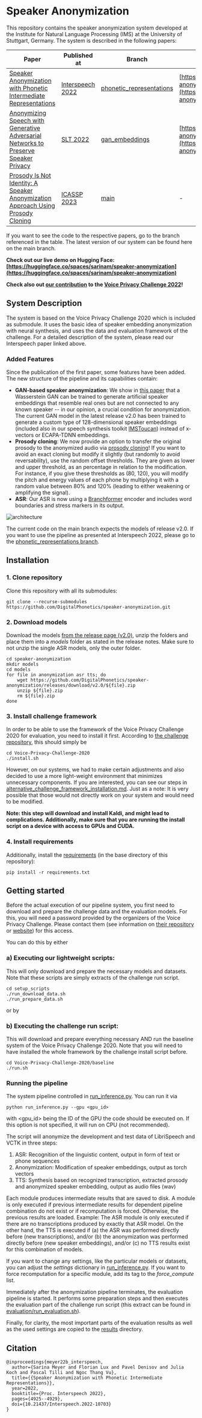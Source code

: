 # Speaker Anonymization

This repository contains the speaker anonymization system developed at the Institute for Natural Language Processing 
(IMS) at the University of Stuttgart, Germany. The system is described in the following papers:

| Paper | Published at | Branch | Demo |
|-------|--------------|--------|------|
| [Speaker Anonymization with Phonetic Intermediate Representations](https://www.isca-speech.org/archive/interspeech_2022/meyer22b_interspeech.html) | [Interspeech 2022](https://www.interspeech2022.org/) | [phonetic_representations](https://github.com/DigitalPhonetics/speaker-anonymization/tree/phonetic_representations) | [https://huggingface.co/spaces/sarinam/speaker-anonymization](https://huggingface.co/spaces/sarinam/speaker-anonymization) |
| [Anonymizing Speech with Generative Adversarial Networks to Preserve Speaker Privacy](https://ieeexplore.ieee.org/document/10022601) | [SLT 2022](https://slt2022.org/) | [gan_embeddings](https://github.com/DigitalPhonetics/speaker-anonymization/tree/gan_embeddings) | [https://huggingface.co/spaces/sarinam/speaker-anonymization-gan](https://huggingface.co/spaces/sarinam/speaker-anonymization-gan) |
| [Prosody Is Not Identity: A Speaker Anonymization Approach Using Prosody Cloning](https://ieeexplore.ieee.org/document/10096607) | [ICASSP 2023](https://2023.ieeeicassp.org/) | [main](https://github.com/DigitalPhonetics/speaker-anonymization/tree/main) | - |

If you want to see the code to the respective papers, go to the branch referenced in the table. The latest version 
of our system can be found here on the main branch.

**Check out our live demo on Hugging Face: [https://huggingface.co/spaces/sarinam/speaker-anonymization](https://huggingface.co/spaces/sarinam/speaker-anonymization)**

**Check also out [our contribution](https://www.voiceprivacychallenge.org/results-2022/docs/3___T04.pdf) to the [Voice Privacy Challenge 2022](https://www.voiceprivacychallenge.org/results-2022/)!**


## System Description
The system is based on the Voice Privacy Challenge 2020 which is included as submodule. It uses the basic idea of 
speaker embedding anonymization with neural synthesis, and uses the data and evaluation framework of the challenge. 
For a detailed description of the system, please read our Interspeech paper linked above.

### Added Features
Since the publication of the first paper, some features have been added. The new structure of the pipeline and its 
capabilities contain:
* **GAN-based speaker anonymization**: We show in [this paper](https://arxiv.org/abs/2210.07002) that a Wasserstein 
  GAN can be trained to generate artificial speaker embeddings that resemble real ones but are not connected to any 
  known speaker -- in our opinion, a crucial condition for anonymization. The current GAN model in the latest 
  release v2.0 has been trained to generate a custom type of 128-dimensional speaker embeddings (included also in our 
  speech 
  synthesis toolkit [IMSToucan](https://github.com/DigitalPhonetics/IMS-Toucan)) instead of x-vectors or ECAPA-TDNN 
  embeddings.
* **Prosody cloning**: We now provide an option to transfer the original prosody to the anonymized audio via [prosody 
  cloning](https://arxiv.org/abs/2206.12229)! If you want to avoid an exact cloning but modify it slightly (but 
  randomly to avoid reversability), use the random offset thresholds. They are given as lower and upper threshold, 
  as an percentage in relation to the modification. For instance, if you give these thresholds as (80, 120), you 
  will modify the pitch and energy values of each phone by multiplying it with a random value between 80% and 120% 
  (leading to either weakening or amplifying the signal).
* **ASR**: Our ASR is now using a [Branchformer](https://arxiv.org/abs/2207.02971) encoder and includes word 
  boundaries and stress markers in its output.

![architecture](figures/architecture.png)

The current code on the main branch expects the models of release v2.0. If you want to use the pipeline as presented at 
Interspeech 2022, 
please go to 
the 
[phonetic_representations branch](https://github.com/DigitalPhonetics/speaker-anonymization/tree/phonetic_representations).

## Installation
### 1. Clone repository
Clone this repository with all its submodules:
```
git clone --recurse-submodules https://github.com/DigitalPhonetics/speaker-anonymization.git
``` 

### 2. Download models
Download the models [from the release page (v2.0)](https://github.com/DigitalPhonetics/speaker-anonymization/releases/tag/v2.0), unzip the folders and place them into a *models* 
folder as stated in the release notes. Make sure to not unzip the single ASR models, only the outer folder.
```
cd speaker-anonymization
mkdir models
cd models
for file in anonymization asr tts; do
    wget https://github.com/DigitalPhonetics/speaker-anonymization/releases/download/v2.0/${file}.zip
    unzip ${file}.zip
    rm ${file}.zip
done
```

### 3. Install challenge framework
In order to be able to use the framework of the Voice Privacy Challenge 2020 for evaluation, you need to install it 
first. According to [the challenge repository](https://github.com/Voice-Privacy-Challenge/Voice-Privacy-Challenge-2020), this should simply be
```
cd Voice-Privacy-Challenge-2020
./install.sh
```
However, on our systems, we had to make certain adjustments and also decided to use a more light-weight environment 
that minimizes unnecessary components. If you are interested, you can see our steps in 
[alternative_challenge_framework_installation.md](alternative_challenge_framework_installation.md). Just as a note: It is 
very possible that those would not directly work on your system and would need to be modified.

**Note: this step will download and install Kaldi, and might lead to complications. Additionally, make sure that you 
are running the install script on a device with access to GPUs and CUDA.**

### 4. Install requirements
Additionally, install the [requirements](requirements.txt) (in the base directory of this repository):
```
pip install -r requirements.txt
```

## Getting started
Before the actual execution of our pipeline system, you first need to download and prepare the challenge data and 
the evaluation models. For 
this, you will need a password provided by the organizers of the Voice Privacy Challenge. Please contact them (see 
information on [their repository](https://github.com/Voice-Privacy-Challenge/Voice-Privacy-Challenge-2020) or 
[website](https://www.voiceprivacychallenge.org/)) for 
this access.

You can do this by either

### a) Executing our lightweight scripts: 
This will only download and prepare the necessary models and datasets. Note that these scripts are simply extracts 
of the challenge run script.
```
cd setup_scripts
./run_download_data.sh
./run_prepare_data.sh
```

or by
### b) Executing the challenge run script:
This will download and prepare everything necessary AND run the baseline system of the Voice Privacy Challenge 2020. 
Note that you will need to have installed the whole framework by the challenge install script before.
```
cd Voice-Privacy-Challenge-2020/baseline
./run.sh
```

### Running the pipeline
The system pipeline controlled in [run_inference.py](run_inference.py). You can run it via
```
python run_inference.py --gpu <gpu_id>
```
with <gpu_id> being the ID of the GPU the code should be executed on. If this option is not specified, it will run 
on CPU (not recommended).

The script will anonymize the development and test data of LibriSpeech and VCTK in three steps:
1. ASR: Recognition of the linguistic content, output in form of text or phone sequences
2. Anonymization: Modification of speaker embeddings, output as torch vectors
3. TTS: Synthesis based on recognized transcription, extracted prosody and anonymized speaker embedding, output as 
   audio files (wav)

Each module produces intermediate results that are saved to disk. A module is only executed if previous intermediate 
results for dependent pipeline combination do not exist or if recomputation is forced. Otherwise, the previous 
results are loaded. Example: The ASR module is 
only executed if there are no transcriptions produced by exactly that ASR model. On the other hand, the TTS is 
executed if (a) the ASR was performed directly before (new transcriptions), and/or (b) the anonymization was 
performed directly before (new speaker embeddings), and/or (c) no TTS results exist for this combination of models.

If you want to change any settings, like the particular models or datasets, you can adjust the *settings* dictionary 
in [run_inference.py](run_inference.py). If you want to force recomputation for a specific module, add its tag to 
the *force_compute* list. 

Immediately after the anonymization pipeline terminates, the evaluation pipeline is started. It performs some 
preparation steps and then executes the evaluation part of the challenge run script (this extract can be found in 
[evaluation/run_evaluation.sh](../speaker-anonymization/evaluation/run_evaluation.sh)).

Finally, for clarity, the most important parts of the evaluation results as well as the used settings are copied to 
the [results](results) directory.


## Citation
```
@inproceedings{meyer22b_interspeech,
  author={Sarina Meyer and Florian Lux and Pavel Denisov and Julia Koch and Pascal Tilli and Ngoc Thang Vu},
  title={{Speaker Anonymization with Phonetic Intermediate Representations}},
  year=2022,
  booktitle={Proc. Interspeech 2022},
  pages={4925--4929},
  doi={10.21437/Interspeech.2022-10703}
}
```
